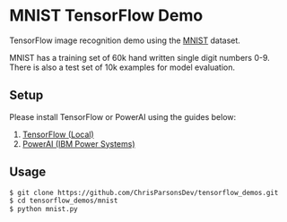 # MNIST TensorFlow Demo

TensorFlow image recognition demo using the [MNIST](http://yann.lecun.com/exdb/mnist/) dataset.

MNIST has a training set of 60k hand written single digit numbers 0-9. There is also a test set of 10k examples for model evaluation.

## Setup

Please install TensorFlow or PowerAI using the guides below:

1. [TensorFlow (Local)](https://www.tensorflow.org/install/)
2. [PowerAI (IBM Power Systems)](https://public.dhe.ibm.com/software/server/POWER/Linux/mldl/ubuntu/)

## Usage

```bash
$ git clone https://github.com/ChrisParsonsDev/tensorflow_demos.git
$ cd tensorflow_demos/mnist
$ python mnist.py
```
